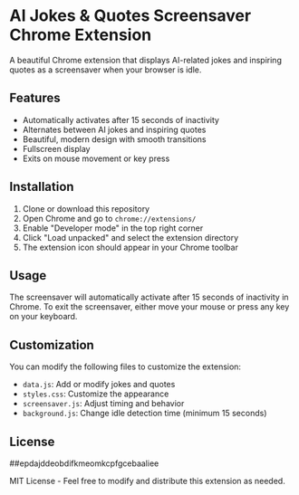 # AI Jokes & Quotes Screensaver Chrome Extension

A beautiful Chrome extension that displays AI-related jokes and inspiring quotes as a screensaver when your browser is idle.

## Features

- Automatically activates after 15 seconds of inactivity
- Alternates between AI jokes and inspiring quotes
- Beautiful, modern design with smooth transitions
- Fullscreen display
- Exits on mouse movement or key press

## Installation

1. Clone or download this repository
2. Open Chrome and go to `chrome://extensions/`
3. Enable "Developer mode" in the top right corner
4. Click "Load unpacked" and select the extension directory
5. The extension icon should appear in your Chrome toolbar

## Usage

The screensaver will automatically activate after 15 seconds of inactivity in Chrome. To exit the screensaver, either move your mouse or press any key on your keyboard.

## Customization

You can modify the following files to customize the extension:
- `data.js`: Add or modify jokes and quotes
- `styles.css`: Customize the appearance
- `screensaver.js`: Adjust timing and behavior
- `background.js`: Change idle detection time (minimum 15 seconds)

## License
##epdajddeobdifkmeomkcpfgcebaaliee

MIT License - Feel free to modify and distribute this extension as needed. 
